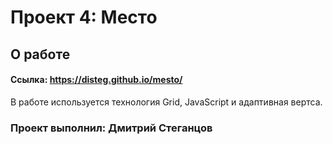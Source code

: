 # Проект 4: Место

## О работе

#### Ссылка: https://disteg.github.io/mesto/

В работе используется технология Grid, JavaScript и адаптивная вертса.

### Проект выполнил: Дмитрий Стеганцов
